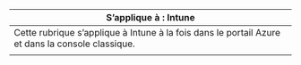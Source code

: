 |S’applique à : Intune |
|--|
|Cette rubrique s’applique à Intune à la fois dans le portail Azure et dans la console classique.|
| |
